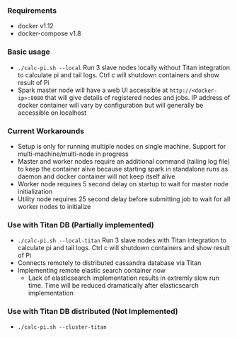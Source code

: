 ### Requirements
- docker v1.12
- docker-compose v1.8

### Basic usage
- `./calc-pi.sh --local` Run 3 slave nodes locally without Titan integration to calculate pi and tail logs. Ctrl c will shutdown containers and show result of Pi
- Spark master node will have a web UI accessible at `http://<docker-ip>:8080` that will give details of registered nodes and jobs. IP address of docker container will vary by configuration but will generally be accessible on localhost

### Current Workarounds
- Setup is only for running multiple nodes on single machine. Support for multi-machine/multi-node in progress
- Master and worker nodes require an additional command (tailing log file) to keep the container alive because starting spark in standalone runs as daemon and docker container will not keep itself alive
- Worker node requires 5 second delay on startup to wait for master node initialization
- Utility node requires 25 second delay before submitting job to wait for all worker nodes to initialize

### Use with Titan DB (Partially implemented)
- `./calc-pi.sh --local-titan` Run 3 slave nodes with Titan integration to calculate pi and tail logs. Ctrl c will shutdown containers and show result of Pi
- Connects remotely to distributed cassandra database via Titan
- Implementing remote elastic search container now
    - Lack of elasticsearch implementation results in extremly slow run time. Time will be reduced dramatically after elasticsearch implementation

### Use with Titan DB distributed (Not Implemented)
- `./calc-pi.sh --cluster-titan`